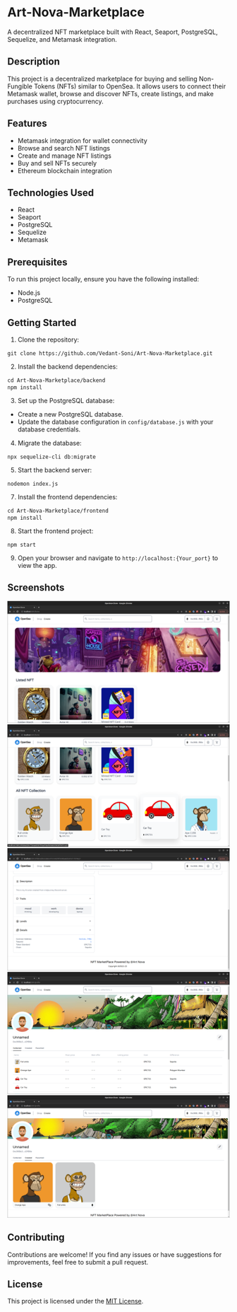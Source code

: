 # Art-Nova-Marketplace

A decentralized NFT marketplace built with React, Seaport, PostgreSQL, Sequelize, and Metamask integration.

## Description

This project is a decentralized marketplace for buying and selling Non-Fungible Tokens (NFTs) similar to OpenSea. It allows users to connect their Metamask wallet, browse and discover NFTs, create listings, and make purchases using cryptocurrency.

## Features

- Metamask integration for wallet connectivity
- Browse and search NFT listings
- Create and manage NFT listings
- Buy and sell NFTs securely
- Ethereum blockchain integration

## Technologies Used

- React
- Seaport
- PostgreSQL
- Sequelize
- Metamask

## Prerequisites

To run this project locally, ensure you have the following installed:

- Node.js
- PostgreSQL

## Getting Started

1. Clone the repository:
```
git clone https://github.com/Vedant-Soni/Art-Nova-Marketplace.git
```

2. Install the backend dependencies:
```
cd Art-Nova-Marketplace/backend
npm install
```

3. Set up the PostgreSQL database:

- Create a new PostgreSQL database.
- Update the database configuration in `config/database.js` with your database credentials.

4. Migrate the database:
```
npx sequelize-cli db:migrate
```
5. Start the backend server:
```
nodemon index.js
```

7. Install the frontend dependencies:
```
cd Art-Nova-Marketplace/frontend
npm install
```
8. Start the frontend project:
```
npm start
```

9. Open your browser and navigate to `http://localhost:{Your_port}` to view the app.

## Screenshots
![alt text](https://github.com/Vedant-Soni/Art-Nova-Marketplace/blob/main/Screenshot/Screenshot%20from%202023-06-29%2014-33-37.png)
![alt text](https://github.com/Vedant-Soni/Art-Nova-Marketplace/blob/main/Screenshot/Screenshot%20from%202023-06-29%2014-33-56.png)
![alt text](https://github.com/Vedant-Soni/Art-Nova-Marketplace/blob/main/Screenshot/Screenshot%20from%202023-06-29%2014-34-56.png)
![alt text](https://github.com/Vedant-Soni/Art-Nova-Marketplace/blob/main/Screenshot/Screenshot%20from%202023-06-29%2014-35-18.png)
![alt text](https://github.com/Vedant-Soni/Art-Nova-Marketplace/blob/main/Screenshot/Screenshot%20from%202023-06-29%2014-35-28.png)


## Contributing

Contributions are welcome! If you find any issues or have suggestions for improvements, feel free to submit a pull request.

## License

This project is licensed under the [MIT License](LICENSE).


